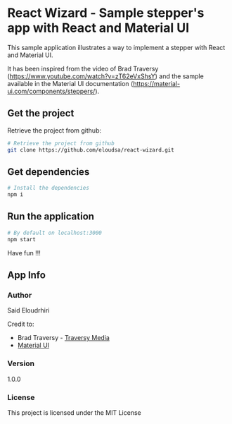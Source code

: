# React Wizard - Sample stepper's app with React and Material UI

This sample application illustrates a way to implement a stepper with React and Material UI.

It has been inspired from the video of Brad Traversy (https://www.youtube.com/watch?v=zT62eVxShsY) and the sample available in the Material UI documentation (https://material-ui.com/components/steppers/).

## Get the project

Retrieve the project from github:

```bash
# Retrieve the project from github
git clone https://github.com/eloudsa/react-wizard.git
```

## Get dependencies

```bash
# Install the dependencies
npm i
```

## Run the application

```bash
# By default on localhost:3000
npm start
```

Have fun !!!


## App Info

### Author

Said Eloudrhiri

Credit to:
* Brad Traversy - [Traversy Media](http://www.traversymedia.com)
* [Material UI](https://material-ui.com/)

### Version

1.0.0

### License

This project is licensed under the MIT License